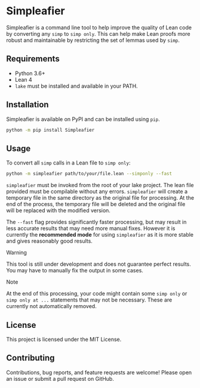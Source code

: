 # Simpleafier

Simpleafier is a command line tool to help improve the quality of Lean code by converting any `simp` to `simp only`. This can help make Lean proofs more robust and maintainable by restricting the set of lemmas used by `simp`.

## Requirements

- Python 3.6+
- Lean 4
- `lake` must be installed and available in your PATH.

## Installation

Simpleafier is available on PyPI and can be installed using `pip`.

```bash
python -m pip install Simpleafier
```

## Usage

To convert all `simp` calls in a Lean file to `simp only`:

```bash
python -m simpleafier path/to/your/file.lean --simponly --fast
```

`simpleafier` must be invoked from the root of your lake project. The lean file provided must be compilable without any errors. `simpleafier` will create a temporary file in the same directory as the original file for processing. At the end of the process, the temporary file will be deleted and the original file will be replaced with the modified version.

The `--fast` flag provides significantly faster processing, but may result in less accurate results that may need more manual fixes. However it is currently the **recommended mode** for using `simpleafier` as it is more stable and gives reasonably good results.

> [!WARNING]
> This tool is still under development and does not guarantee perfect results. You may have to manually fix the output in some cases.

> [!NOTE]
> At the end of this processing, your code might contain some `simp only` or `simp only at ...` statements that may not be necessary. These are currently not automatically removed.

## License

This project is licensed under the MIT License.

## Contributing

Contributions, bug reports, and feature requests are welcome! Please open an issue or submit a pull request on GitHub.

